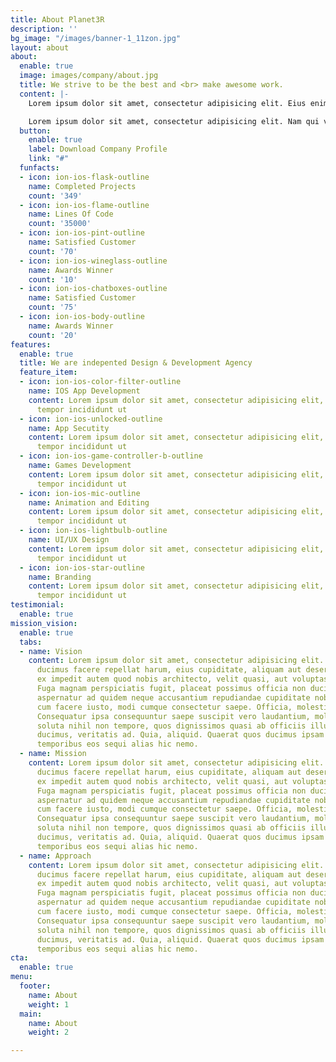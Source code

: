 ```yaml
---
title: About Planet3R
description: ''
bg_image: "/images/banner-1_11zon.jpg"
layout: about
about:
  enable: true
  image: images/company/about.jpg
  title: We strive to be the best and <br> make awesome work.
  content: |-
    Lorem ipsum dolor sit amet, consectetur adipisicing elit. Eius enim, accusantium repellat ex autem numquam iure officiis facere vitae itaque.

    Lorem ipsum dolor sit amet, consectetur adipisicing elit. Nam qui vel cupiditate exercitationem, ea fuga est velit nulla culpa modi quis iste tempora non, suscipit repellendus labore voluptatem dicta amet? Lorem ipsum dolor sit amet, consectetur adipisicing elit. Provident, neque!
  button:
    enable: true
    label: Download Company Profile
    link: "#"
  funfacts:
  - icon: ion-ios-flask-outline
    name: Completed Projects
    count: '349'
  - icon: ion-ios-flame-outline
    name: Lines Of Code
    count: '35000'
  - icon: ion-ios-pint-outline
    name: Satisfied Customer
    count: '70'
  - icon: ion-ios-wineglass-outline
    name: Awards Winner
    count: '10'
  - icon: ion-ios-chatboxes-outline
    name: Satisfied Customer
    count: '75'
  - icon: ion-ios-body-outline
    name: Awards Winner
    count: '20'
features:
  enable: true
  title: We are indepented Design & Development Agency
  feature_item:
  - icon: ion-ios-color-filter-outline
    name: IOS App Development
    content: Lorem ipsum dolor sit amet, consectetur adipisicing elit, sed do eiusmod
      tempor incididunt ut
  - icon: ion-ios-unlocked-outline
    name: App Secutity
    content: Lorem ipsum dolor sit amet, consectetur adipisicing elit, sed do eiusmod
      tempor incididunt ut
  - icon: ion-ios-game-controller-b-outline
    name: Games Development
    content: Lorem ipsum dolor sit amet, consectetur adipisicing elit, sed do eiusmod
      tempor incididunt ut
  - icon: ion-ios-mic-outline
    name: Animation and Editing
    content: Lorem ipsum dolor sit amet, consectetur adipisicing elit, sed do eiusmod
      tempor incididunt ut
  - icon: ion-ios-lightbulb-outline
    name: UI/UX Design
    content: Lorem ipsum dolor sit amet, consectetur adipisicing elit, sed do eiusmod
      tempor incididunt ut
  - icon: ion-ios-star-outline
    name: Branding
    content: Lorem ipsum dolor sit amet, consectetur adipisicing elit, sed do eiusmod
      tempor incididunt ut
testimonial:
  enable: true
mission_vision:
  enable: true
  tabs:
  - name: Vision
    content: Lorem ipsum dolor sit amet, consectetur adipisicing elit. Inventore nobis
      ducimus facere repellat harum, eius cupiditate, aliquam aut deserunt. Nemo illo
      ex impedit autem quod nobis architecto, velit quasi, aut voluptas porro natus.
      Fuga magnam perspiciatis fugit, placeat possimus officia non ducimus voluptatum
      aspernatur ad quidem neque accusantium repudiandae cupiditate nobis corporis,
      cum facere iusto, modi cumque consectetur saepe. Officia, molestiae tempore!
      Consequatur ipsa consequuntur saepe suscipit vero laudantium, mollitia, quaerat
      soluta nihil non tempore, quos dignissimos quasi ab officiis illum numquam quibusdam
      ducimus, veritatis ad. Quia, aliquid. Quaerat quos ducimus ipsam amet minus
      temporibus eos sequi alias hic nemo.
  - name: Mission
    content: Lorem ipsum dolor sit amet, consectetur adipisicing elit. Inventore nobis
      ducimus facere repellat harum, eius cupiditate, aliquam aut deserunt. Nemo illo
      ex impedit autem quod nobis architecto, velit quasi, aut voluptas porro natus.
      Fuga magnam perspiciatis fugit, placeat possimus officia non ducimus voluptatum
      aspernatur ad quidem neque accusantium repudiandae cupiditate nobis corporis,
      cum facere iusto, modi cumque consectetur saepe. Officia, molestiae tempore!
      Consequatur ipsa consequuntur saepe suscipit vero laudantium, mollitia, quaerat
      soluta nihil non tempore, quos dignissimos quasi ab officiis illum numquam quibusdam
      ducimus, veritatis ad. Quia, aliquid. Quaerat quos ducimus ipsam amet minus
      temporibus eos sequi alias hic nemo.
  - name: Approach
    content: Lorem ipsum dolor sit amet, consectetur adipisicing elit. Inventore nobis
      ducimus facere repellat harum, eius cupiditate, aliquam aut deserunt. Nemo illo
      ex impedit autem quod nobis architecto, velit quasi, aut voluptas porro natus.
      Fuga magnam perspiciatis fugit, placeat possimus officia non ducimus voluptatum
      aspernatur ad quidem neque accusantium repudiandae cupiditate nobis corporis,
      cum facere iusto, modi cumque consectetur saepe. Officia, molestiae tempore!
      Consequatur ipsa consequuntur saepe suscipit vero laudantium, mollitia, quaerat
      soluta nihil non tempore, quos dignissimos quasi ab officiis illum numquam quibusdam
      ducimus, veritatis ad. Quia, aliquid. Quaerat quos ducimus ipsam amet minus
      temporibus eos sequi alias hic nemo.
cta:
  enable: true
menu:
  footer:
    name: About
    weight: 1
  main:
    name: About
    weight: 2

---
```

